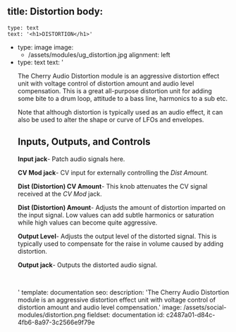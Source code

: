 title: Distortion
body:
  -
    type: text
    text: '<h1>DISTORTION</h1>'
  -
    type: image
    image:
      - /assets/modules/ug_distortion.jpg
    alignment: left
  -
    type: text
    text: '<p>The Cherry Audio Distortion module is an aggressive distortion effect unit with voltage control of distortion amount and audio level compensation. This is a great all-purpose distortion unit for adding some bite to a drum loop, attitude to a bass line, harmonics to a sub etc.</p><p>Note that although distortion is typically used as an audio effect, it can also be used to alter the shape or curve of LFOs and envelopes.</p><h2><strong>Inputs, Outputs, and Controls</strong></h2><p><strong>Input jack</strong>- Patch audio signals here.&nbsp;</p><p><strong>CV Mod jack</strong>- CV input for externally controlling the <em>Dist Amount.</em></p><p><strong>Dist (Distortion) CV Amount</strong>- This knob attenuates the CV signal received at the <em>CV Mod</em> jack.</p><p><strong>Dist (Distortion) Amount</strong>- Adjusts the amount of distortion imparted on the input signal. Low values can add subtle harmonics or saturation while high values can become quite aggressive.</p><p><strong>Output Level</strong>- Adjusts the output level of the distorted signal. This is typically used to compensate for the raise in volume caused by adding distortion.</p><p><strong>Output jack</strong>- Outputs the distorted audio signal.</p><p><br></p>'
template: documentation
seo:
  description: 'The Cherry Audio Distortion module is an aggressive distortion effect unit with voltage control of distortion amount and audio level compensation.'
  image: /assets/social-modules/distortion.png
fieldset: documentation
id: c2487a01-d84c-4fb6-8a97-3c2566e9f79e
